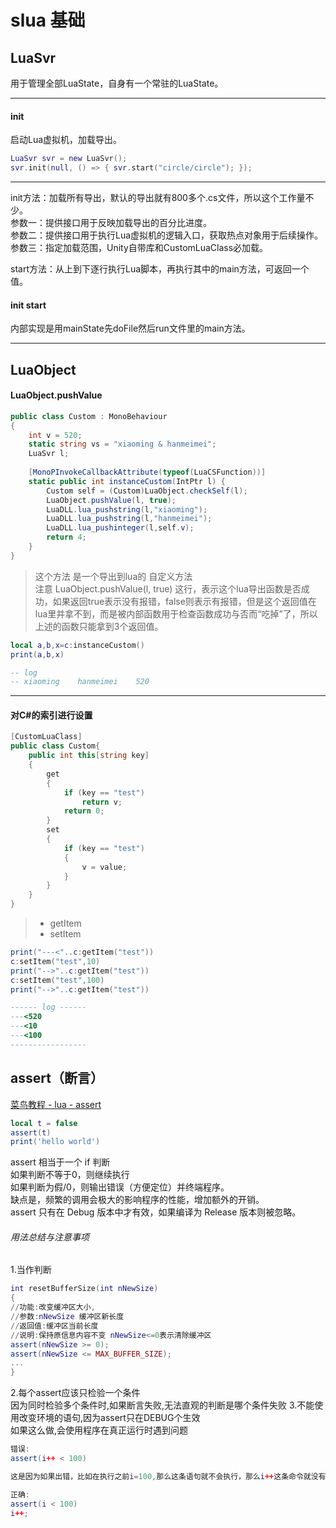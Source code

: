 # slua 基础

## LuaSvr

用于管理全部LuaState，自身有一个常驻的LuaState。

---

#### init

启动Lua虚拟机，加载导出。

```lua
LuaSvr svr = new LuaSvr();
svr.init(null, () => { svr.start("circle/circle"); });
```

---

init方法：加载所有导出，默认的导出就有800多个.cs文件，所以这个工作量不少。   
参数一：提供接口用于反映加载导出的百分比进度。   
参数二：提供接口用于执行Lua虚拟机的逻辑入口，获取热点对象用于后续操作。   
参数三：指定加载范围，Unity自带库和CustomLuaClass必加载。 

start方法：从上到下逐行执行Lua脚本，再执行其中的main方法，可返回一个值。

#### init start

内部实现是用mainState先doFile然后run文件里的main方法。


---

## LuaObject

#### LuaObject.pushValue

```csharp
public class Custom : MonoBehaviour
{
    int v = 520;
    static string vs = "xiaoming & hanmeimei";
    LuaSvr l;
    
    [MonoPInvokeCallbackAttribute(typeof(LuaCSFunction))]
    static public int instanceCustom(IntPtr l) {
        Custom self = (Custom)LuaObject.checkSelf(l);
        LuaObject.pushValue(l, true);
        LuaDLL.lua_pushstring(l,"xiaoming");
        LuaDLL.lua_pushstring(l,"hanmeimei");
        LuaDLL.lua_pushinteger(l,self.v);
        return 4;
    }
}
```
> 这个方法 是一个导出到lua的 自定义方法  
> 注意 LuaObject.pushValue(l, true) 这行，表示这个lua导出函数是否成功，如果返回true表示没有报错，false则表示有报错，但是这个返回值在lua里并拿不到，而是被内部函数用于检查函数成功与否而“吃掉”了，所以上述的函数只能拿到3个返回值。

```lua
local a,b,x=c:instanceCustom()
print(a,b,x)

-- log
-- xiaoming    hanmeimei    520
```

---

#### 对C#的索引进行设置

```csharp
[CustomLuaClass]
public class Custom{
    public int this[string key]
    {
    	get
    	{
    		if (key == "test")
    			return v;
    		return 0;
    	}
    	set
    	{
    		if (key == "test")
    		{
    			v = value;
    		}
    	}
    }  
}
```

> - getItem
> - setItem

```lua
print("---<"..c:getItem("test"))
c:setItem("test",10)
print("-->"..c:getItem("test"))
c:setItem("test",100)
print("-->"..c:getItem("test"))

------ log ------
---<520
---<10
---<100
-----------------
```

## assert（断言）

[菜鸟教程 - lua - assert](https://www.runoob.com/w3cnote/c-assert.html)

```lua
local t = false
assert(t)
print('hello world')
```
assert 相当于一个 if 判断  
如果判断不等于0，则继续执行  
如果判断为假/0，则输出错误（方便定位）并终端程序。  
缺点是，频繁的调用会极大的影响程序的性能，增加额外的开销。  
assert 只有在 Debug 版本中才有效，如果编译为 Release 版本则被忽略。

###### 用法总结与注意事项

1.当作判断

```lua
int resetBufferSize(int nNewSize) 
{ 
//功能:改变缓冲区大小, 
//参数:nNewSize 缓冲区新长度 
//返回值:缓冲区当前长度 
//说明:保持原信息内容不变 nNewSize<=0表示清除缓冲区 
assert(nNewSize >= 0); 
assert(nNewSize <= MAX_BUFFER_SIZE); 
... 
}
```

2.每个assert应该只检验一个条件  
因为同时检验多个条件时,如果断言失败,无法直观的判断是哪个条件失败
3.不能使用改变环境的语句,因为assert只在DEBUG个生效  
如果这么做,会使用程序在真正运行时遇到问题

```lua
错误: 
assert(i++ < 100)

这是因为如果出错，比如在执行之前i=100,那么这条语句就不会执行，那么i++这条命令就没有执行。

正确:
assert(i < 100)
i++; 
```

